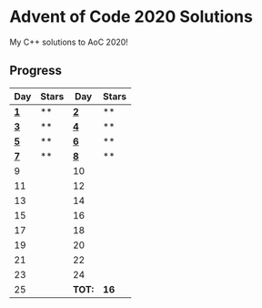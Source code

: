# Advent of Code 2020 Solutions

My C++ solutions to AoC 2020!

## Progress
  
| Day | Stars | Day | Stars |
| ------ | ------ | ------ | ------ |
| **[1](https://github.com/joyjwlee/Advent-of-Code/tree/main/2020/Day%201%20-%20Report%20Repair)**  | ** | **[2](https://github.com/joyjwlee/Advent-of-Code/tree/main/2020/Day%202%20-%20Password%20Philosophy)** | ** |
| **[3](https://github.com/joyjwlee/Advent-of-Code/tree/main/2020/Day%203%20-%20Toboggan%20Trajectory)**  | ** | **[4](https://github.com/joyjwlee/Advent-of-Code/tree/main/2020/Day%204%20-%20Passport%20Processing)** | ** |
| **[5](https://github.com/joyjwlee/Advent-of-Code/tree/main/2020/Day%205%20-%20Binary%20Boarding)**  | ** | **[6](https://github.com/joyjwlee/Advent-of-Code/tree/main/2020/Day%206%20-%20Custom%20Customs)** | ** |
| **[7](https://github.com/joyjwlee/Advent-of-Code/tree/main/2020/Day%207%20-%20Handy%20Haversacks)**  | ** | **[8](https://github.com/joyjwlee/Advent-of-Code/tree/main/2020/Day%208%20-%20Handheld%20Halting)**  | ** |
| 9                  |    | 10 |  |
| 11                 |    | 12 |  |
| 13                 |    | 14 |  |
| 15                 |    | 16 |  |
| 17                 |    | 18 |  |
| 19                 |    | 20 |  |
| 21                 |    | 22 |  |
| 23                 |    | 24 |  |
| 25                 |    | **TOT:** | **16** |